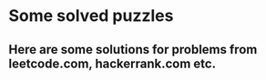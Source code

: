# Some solved puzzles

## Here are some solutions for problems from leetcode.com, hackerrank.com etc.
